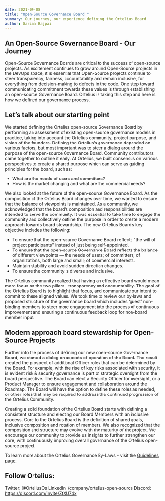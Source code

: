 ```yaml
---
date: 2021-09-08
title: "Open-Source Governance Board "
summary: Our journey, our experience defining the Ortelius Board
author: Garima Bajpai
---
```


## An Open-Source Governance Board - Our Journey

Open-Source Governance Boards are critical to the success of open-source projects. As excitement continues to grow around Open-Source projects in the DevOps space, it is essential that Open-Source projects continue to steer transparency, fairness, accountability and remain inclusive, for everything from decision-making to defects in the code. One step toward communicating commitment towards these values is through establishing an open-source Governance Board. Ortelius is taking this step and here is how we defined our governance process.

## Let’s talk about our starting point

We started defining the Ortelius open-source Governance Board by performing an assessment of existing open-source governance models in practice, taking into account the Ortelius community, project purpose, and vision of the founders. Defining the Ortelius’s governance depended on various factors, but most important was to steer a dialog around the purpose of the open-source Governance Board. Community contributors came together to outline it early. At Ortelius, we built consensus on various perspectives to create a shared purpose which can serve as guiding principles for the board, such as:

- What are the needs of users and committers?
- How is the market changing and what are the commercial needs?

We also looked at the future of the open-source Governance Board. As the composition of the Ortelius Board changes over time, we wanted to ensure that the balance of viewpoints is maintained. As a community, we acknowledged that the board’s composition and responsibilities are intended to serve the community. It was essential to take time to engage the community and collectively outline the purpose in order to create a modern approach towards board stewardship. The new Ortelius Board’s key objective includes the following:

- To ensure that the open-source Governance Board reflects "the will of project participants" instead of just being self-appointed.
- To ensure that the open-source Governance Board reflects the balance of different viewpoints — the needs of users; of committers; of organizations, both large and small; of commercial interests.
- Maintain stability and avoid sudden direction changes.
- To ensure the community is diverse and inclusive.

The Ortelius community realized that having an effective board would mean more focus on the two pillars - transparency and accountability. The goal of the Ortelius Board is to highlight that focus, and communicate our intent to commit to these aligned values. We took time to review our by-laws and proposed structure of the governance board which includes ‘guest’ non-binding members to steer more engagement into the process of continuous improvement and ensuring a continuous feedback loop for non-board member input.

## Modern approach board stewardship for Open-Source Projects

Further into the process of defining our new open-source Governance Board, we started a dialog on aspects of operation of the Board. The result created the prospect of additional Officer roles that can be determined by the Board. For example, with the rise of key risks associated with security, it is evident risk & security governance is part of strategic oversight from the board perspective. The Board can elect a Security Officer for oversight, or a Product Manager to ensure engagement and collaboration around the Roadmap. The Board will have the option to define these roles as needed, or other roles that may be required to address the continued progression of the Ortelius Community.

Creating a solid foundation of the Ortelius Board starts with defining a consistent structure and electing our Board Members with an inclusive process. Core to the Ortelius Board is the definition of shared goals, inclusive composition and rotation of members. We also recognized that the composition and structure may evolve with the maturity of the project. We encourage our community to provide us insights to further strengthen our core, with continuously improving overall governance of the Ortelius open-source project.

To learn more about the Ortelius Governance By-Laws -  visit the [Guidelines page](https://www.ortelius.io/guidelines/).

## Follow Ortelius:

Twitter: @OrteliusOs
LinkedIn: /company/ortelius-open-source
Discord: <https://discord.com/invite/ZtXU74x>
